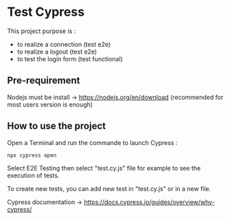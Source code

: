 # Test Cypress

This project purpose is :
- to realize a connection (test e2e)
- to realize a logout (test e2e)
- to test the login form (test functional)

## Pre-requirement

Nodejs must be install -> https://nodejs.org/en/download (recommended for most users version is enough)

## How to use the project

Open a Terminal and run the commande to launch Cypress :

    npx cypress open

Select E2E Testing then select "test.cy.js" file for example to see the execution of tests.

To create new tests, you can add new test in "test.cy.js" or in a new file.


Cypress documentation -> https://docs.cypress.io/guides/overview/why-cypress/
